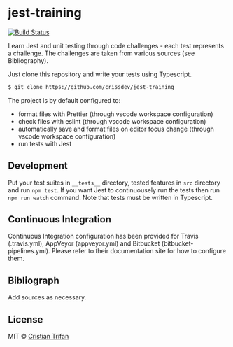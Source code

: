 # jest-training

[![Build Status](https://travis-ci.org/crissdev/jest-training.svg?branch=master)](https://travis-ci.org/crissdev/jest-training)

Learn Jest and unit testing through code challenges - each test represents a challenge. The challenges are taken from various sources (see Bibliography).

Just clone this repository and write your tests using Typescript.

```sh
$ git clone https://github.com/crissdev/jest-training
```

The project is by default configured to:

- format files with Prettier (through vscode workspace configuration)
- check files with eslint (through vscode workspace configuration)
- automatically save and format files on editor focus change (through vscode workspace configuration)
- run tests with Jest

## Development

Put your test suites in `__tests__` directory, tested features in `src` directory and run `npm test`. If you want Jest to continuousely run the tests then run `npm run watch` command. Note that tests must be written in Typescript.

## Continuous Integration

Continuous Integration configuration has been provided for Travis (.travis.yml), AppVeyor (appveyor.yml) and Bitbucket (bitbucket-pipelines.yml). Please refer to their documentation site for how to configure them.

## Bibliograph

Add sources as necessary.

## License

MIT © [Cristian Trifan](https://crissdev.com)
